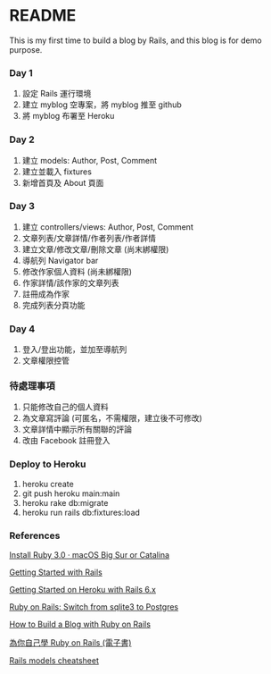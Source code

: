 # README

This is my first time to build a blog by Rails, and this blog is for demo purpose.


### Day 1

1. 設定 Rails 運行環境
2. 建立 myblog 空專案，將 myblog 推至 github
3. 將 myblog 布署至 Heroku

### Day 2

1. 建立 models: Author, Post, Comment
2. 建立並載入 fixtures
3. 新增首頁及 About 頁面

### Day 3

1. 建立 controllers/views: Author, Post, Comment
2. 文章列表/文章詳情/作者列表/作者詳情
3. 建立文章/修改文章/刪除文章 (尚末綁權限)
4. 導航列 Navigator bar
5. 修改作家個人資料 (尚未綁權限)
6. 作家詳情/該作家的文章列表
7. 註冊成為作家
8. 完成列表分頁功能

### Day 4

1. 登入/登出功能，並加至導航列
2. 文章權限控管

### 待處理事項

1. 只能修改自己的個人資料
2. 為文章寫評論 (可匿名，不需權限，建立後不可修改)
3. 文章詳情中顯示所有關聯的評論
4. 改由 Facebook 註冊登入

### Deploy to Heroku

1. heroku create
2. git push heroku main:main
3. heroku rake db:migrate
4. heroku run rails db:fixtures:load

### References

[Install Ruby 3.0 · macOS Big Sur or Catalina](https://mac.install.guide/ruby/index.html)

[Getting Started with Rails](https://guides.rubyonrails.org/getting_started.html)

[Getting Started on Heroku with Rails 6.x](https://devcenter.heroku.com/articles/getting-started-with-rails6)

[Ruby on Rails: Switch from sqlite3 to Postgres](https://medium.com/@thorntonbrenden/ruby-on-rails-switch-from-sqlite3-to-postgres-590009645c25)

[How to Build a Blog with Ruby on Rails](https://deallen7.medium.com/ruby-on-rails-app-build-blog-3d9975a999ae#aecc)

[為你自己學 Ruby on Rails (電子書)](https://railsbook.tw/)

[Rails models cheatsheet](https://devhints.io/rails-models)

